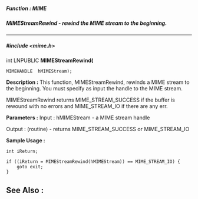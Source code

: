 ##### Function : MIME
##### MIMEStreamRewind - rewind the MIME stream to the beginning.
---
##### #include <mime.h>
int LNPUBLIC **MIMEStreamRewind(**

	MIMEHANDLE  hMIMEStream);
**Description :**
This function, MIMEStreamRewind, rewinds a MIME stream to the beginning.  You 
must specify as input the handle to the MIME stream.

MIMEStreamRewind returns MIME_STREAM_SUCCESS if the buffer is rewound with no 
errors and MIME_STREAM_IO if there are any err.

**Parameters :**
Input :
hMIMEStream  -  a MIME stream handle


Output :
(routine)  -  returns MIME_STREAM_SUCCESS or MIME_STREAM_IO


**Sample Usage :**
```
int iReturn;

if ((iReturn = MIMEStreamRewind(hMIMEStream)) == MIME_STREAM_IO) {
	goto exit;
}

```
**See Also :**
[](D:/md_files/.md)
---
